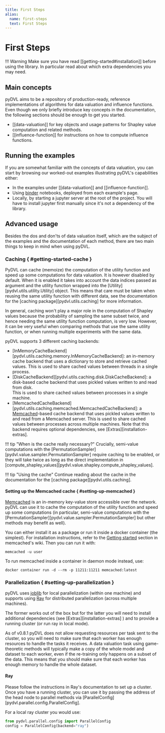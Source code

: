 ```yaml
---
title: First Steps
alias: 
  name: first-steps
  text: First Steps
---
```


# First Steps

!!! Warning
    Make sure you have read [[getting-started#installation]] before using the library. 
    In particular read about which extra dependencies you may need.

## Main concepts

pyDVL aims to be a repository of production-ready, reference implementations of
algorithms for data valuation and influence functions. Even though we only
briefly introduce key concepts in the documentation, the following sections 
should be enough to get you started.

* [[data-valuation]] for key objects and usage patterns for Shapley value
  computation and related methods.
* [[influence-function]] for instructions on how to compute influence functions.

## Running the examples

If you are somewhat familiar with the concepts of data valuation, you can start
by browsing our worked-out examples illustrating pyDVL's capabilities either:

- In the examples under [[data-valuation]] and [[influence-function]].
- Using [binder](https://mybinder.org/) notebooks, deployed from each
  example's page.
- Locally, by starting a jupyter server at the root of the project. You will
  have to install jupyter first manually since it's not a dependency of the
  library.

## Advanced usage

Besides the dos and don'ts of data valuation itself, which are the subject of
the examples and the documentation of each method, there are two main things to
keep in mind when using pyDVL.

### Caching { #getting-started-cache }

PyDVL can cache (memoize) the computation of the utility function
and speed up some computations for data valuation.
It is however disabled by default.
When it is enabled it takes into account the data indices passed as argument
and the utility function wrapped into the
[Utility][pydvl.utils.utility.Utility] object. This means that
care must be taken when reusing the same utility function with different data,
see the documentation for the [caching package][pydvl.utils.caching] for more
information.

In general, caching won't play a major role in the computation of Shapley values
because the probability of sampling the same subset twice, and hence needing
the same utility function computation, is very low. However, it can be very
useful when comparing methods that use the same utility function, or when
running multiple experiments with the same data.

pyDVL supports 3 different caching backends:

- [InMemoryCacheBackend][pydvl.utils.caching.memory.InMemoryCacheBackend]:
  an in-memory cache backend that uses a dictionary to store and retrieve
  cached values. This is used to share cached values between threads
  in a single process.
- [DiskCacheBackend][pydvl.utils.caching.disk.DiskCacheBackend]:
  a disk-based cache backend that uses pickled values written to and read from disk.  
  This is used to share cached values between processes in a single machine.
- [MemcachedCacheBackend][pydvl.utils.caching.memcached.MemcachedCacheBackend]:
  a [Memcached](https://memcached.org/)-based cache backend that uses pickled
  values written to and read from a Memcached server. This is used to share
  cached values between processes across multiple machines. Note that this
  backend requires optional dependencies, see [Extras][installation-extras].

!!! tip "When is the cache really necessary?"
    Crucially, semi-value computations with the
    [PermutationSampler][pydvl.value.sampler.PermutationSampler] require caching
    to be enabled, or they will take twice as long as the direct implementation
    in [compute_shapley_values][pydvl.value.shapley.compute_shapley_values].

!!! tip "Using the cache"
    Continue reading about the cache in the documentation
    for the [caching package][pydvl.utils.caching].

#### Setting up the Memcached cache { #setting-up-memcached }

[Memcached](https://memcached.org/) is an in-memory key-value store accessible
over the network. pyDVL can use it to cache the computation of the utility function
and speed up some computations (in particular, semi-value computations with the
[PermutationSampler][pydvl.value.sampler.PermutationSampler] but other methods
may benefit as well).

You can either install it as a package or run it inside a docker container (the
simplest). For installation instructions, refer to the [Getting
started](https://github.com/memcached/memcached/wiki#getting-started) section in
memcached's wiki. Then you can run it with:

```shell
memcached -u user
```

To run memcached inside a container in daemon mode instead, use:

```shell
docker container run -d --rm -p 11211:11211 memcached:latest
```

### Parallelization { #setting-up-parallelization }

pyDVL uses [joblib](https://joblib.readthedocs.io/en/latest/) for local
parallelization (within one machine) and supports using
[Ray](https://ray.io) for distributed parallelization (across multiple machines).

The former works out of the box but for the latter you will need to install
additional dependencies (see [Extras][installation-extras] )
and to provide a running cluster (or run ray in local mode).

As of v0.8.1 pyDVL does not allow requesting resources per task sent to the
cluster, so you will need to make sure that each worker has enough resources to
handle the tasks it receives. A data valuation task using game-theoretic methods
will typically make a copy of the whole model and dataset to each worker, even
if the re-training only happens on a subset of the data. This means that you
should make sure that each worker has enough memory to handle the whole dataset.

#### Ray

Please follow the instructions in Ray's documentation to set up a cluster.
Once you have a running cluster, you can use it by passing the address
of the head node to parallel methods via [ParallelConfig][pydvl.parallel.config.ParallelConfig].

For a local ray cluster you would use:

```python
from pydvl.parallel.config import ParallelConfig
config = ParallelConfig(backend="ray") 
```
